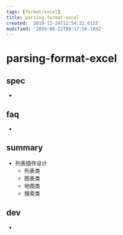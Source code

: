 ```yaml
---
tags: [format/excel]
title: parsing-format-excel
created: '2019-12-24T12:54:32.612Z'
modified: '2020-06-22T09:17:56.184Z'
---
```


# parsing-format-excel


## spec
- 

## faq
- 

## summary
- 列表插件设计
  - 列表类
  - 图表类
  - 地图类
  - 搜索类

## dev
- 
